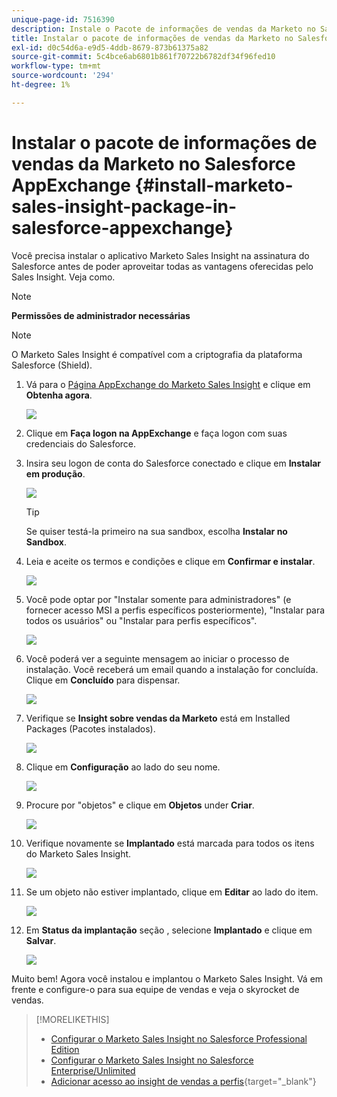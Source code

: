 ```yaml
---
unique-page-id: 7516390
description: Instale o Pacote de informações de vendas da Marketo no Salesforce AppExchange - Documentos da Marketo - Documentação do produto
title: Instalar o pacote de informações de vendas da Marketo no Salesforce AppExchange
exl-id: d0c54d6a-e9d5-4ddb-8679-873b61375a82
source-git-commit: 5c4bce6ab6801b861f70722b6782df34f96fed10
workflow-type: tm+mt
source-wordcount: '294'
ht-degree: 1%

---
```


# Instalar o pacote de informações de vendas da Marketo no Salesforce AppExchange {#install-marketo-sales-insight-package-in-salesforce-appexchange}

Você precisa instalar o aplicativo Marketo Sales Insight na assinatura do Salesforce antes de poder aproveitar todas as vantagens oferecidas pelo Sales Insight. Veja como.

>[!NOTE]
>
>**Permissões de administrador necessárias**

>[!NOTE]
>
>O Marketo Sales Insight é compatível com a criptografia da plataforma Salesforce (Shield).

1. Vá para o [Página AppExchange do Marketo Sales Insight](https://appexchange.salesforce.com/listingDetail?listingId=a0N30000001SVZmEAO) e clique em **Obtenha agora**.

   ![](assets/install-marketo-sales-insight-package-in-salesforce-appexchange-1.png)

1. Clique em **Faça logon na AppExchange** e faça logon com suas credenciais do Salesforce.

1. Insira seu logon de conta do Salesforce conectado e clique em **Instalar em produção**.

   ![](assets/install-marketo-sales-insight-package-in-salesforce-appexchange-2.png)

   >[!TIP]
   >
   >Se quiser testá-la primeiro na sua sandbox, escolha **Instalar no Sandbox**.

1. Leia e aceite os termos e condições e clique em **Confirmar e instalar**.

   ![](assets/install-marketo-sales-insight-package-in-salesforce-appexchange-3.png)

1. Você pode optar por &quot;Instalar somente para administradores&quot; (e fornecer acesso MSI a perfis específicos posteriormente), &quot;Instalar para todos os usuários&quot; ou &quot;Instalar para perfis específicos&quot;.

   ![](assets/install-marketo-sales-insight-package-in-salesforce-appexchange-4.png)

1. Você poderá ver a seguinte mensagem ao iniciar o processo de instalação. Você receberá um email quando a instalação for concluída. Clique em **Concluído** para dispensar.

   ![](assets/install-marketo-sales-insight-package-in-salesforce-appexchange-5.png)

1. Verifique se **Insight sobre vendas da Marketo** está em Installed Packages (Pacotes instalados).

   ![](assets/install-marketo-sales-insight-package-in-salesforce-appexchange-6.png)

1. Clique em **Configuração** ao lado do seu nome.

   ![](assets/install-marketo-sales-insight-package-in-salesforce-appexchange-7.png)

1. Procure por &quot;objetos&quot; e clique em **Objetos** under **Criar**.

   ![](assets/install-marketo-sales-insight-package-in-salesforce-appexchange-8.png)

1. Verifique novamente se **Implantado** está marcada para todos os itens do Marketo Sales Insight.

   ![](assets/install-marketo-sales-insight-package-in-salesforce-appexchange-9.png)

1. Se um objeto não estiver implantado, clique em **Editar** ao lado do item.

   ![](assets/install-marketo-sales-insight-package-in-salesforce-appexchange-10.png)

1. Em **Status da implantação** seção , selecione **Implantado** e clique em **Salvar**.

   ![](assets/install-marketo-sales-insight-package-in-salesforce-appexchange-11.png)

Muito bem! Agora você instalou e implantou o Marketo Sales Insight. Vá em frente e configure-o para sua equipe de vendas e veja o skyrocket de vendas.

>[!MORELIKETHIS]
>
>* [Configurar o Marketo Sales Insight no Salesforce Professional Edition](/help/marketo/product-docs/marketo-sales-insight/msi-for-salesforce/configuration/configure-marketo-sales-insight-in-salesforce-professional-edition.md)
>* [Configurar o Marketo Sales Insight no Salesforce Enterprise/Unlimited](/help/marketo/product-docs/marketo-sales-insight/msi-for-salesforce/configuration/configure-marketo-sales-insight-in-salesforce-enterprise-unlimited.md)
>* [Adicionar acesso ao insight de vendas a perfis](/help/marketo/product-docs/marketo-sales-insight/msi-for-salesforce/configuration/add-sales-insight-access-to-profiles.md){target=&quot;_blank&quot;}

